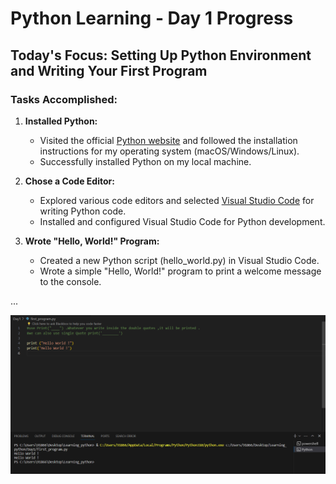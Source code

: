 # Python Learning - Day 1 Progress

## Today's Focus: Setting Up Python Environment and Writing Your First Program


### Tasks Accomplished:

1. **Installed Python:**
   - Visited the official [Python website](https://www.python.org/) and followed the installation instructions for my operating system (macOS/Windows/Linux).
   - Successfully installed Python on my local machine.

2. **Chose a Code Editor:** 
   - Explored various code editors and selected [Visual Studio Code](https://code.visualstudio.com/) for writing Python code.
   - Installed and configured Visual Studio Code for Python development.

3. **Wrote "Hello, World!" Program:**
   - Created a new Python script (hello_world.py) in Visual Studio Code.
   - Wrote a simple "Hello, World!" program to print a welcome message to the console.

...

![Image](https://github.com/Poorani-27/Learning_python/blob/main/Day1/first_program.png)
